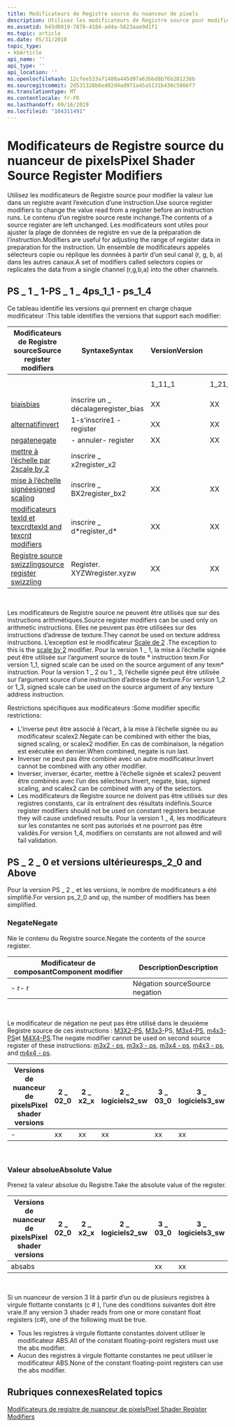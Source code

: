 ```yaml
---
title: Modificateurs de Registre source du nuanceur de pixels
description: Utilisez les modificateurs de Registre source pour modifier la valeur lue dans un registre avant l’exécution d’une instruction.
ms.assetid: b45d0919-7878-4184-ad4a-5623aae9d1f1
ms.topic: article
ms.date: 05/31/2018
topic_type:
- kbArticle
api_name: ''
api_type: ''
api_location: ''
ms.openlocfilehash: 12cfee533a71408a445d97a63bbd8b76b281236b
ms.sourcegitcommit: 2d531328b6ed82d4ad971a45a5131b430c5866f7
ms.translationtype: MT
ms.contentlocale: fr-FR
ms.lasthandoff: 09/16/2019
ms.locfileid: "104311491"
---
```

# <a name="pixel-shader-source-register-modifiers"></a><span data-ttu-id="17a4d-103">Modificateurs de Registre source du nuanceur de pixels</span><span class="sxs-lookup"><span data-stu-id="17a4d-103">Pixel Shader Source Register Modifiers</span></span>

<span data-ttu-id="17a4d-104">Utilisez les modificateurs de Registre source pour modifier la valeur lue dans un registre avant l’exécution d’une instruction.</span><span class="sxs-lookup"><span data-stu-id="17a4d-104">Use source register modifiers to change the value read from a register before an instruction runs.</span></span> <span data-ttu-id="17a4d-105">Le contenu d’un registre source reste inchangé.</span><span class="sxs-lookup"><span data-stu-id="17a4d-105">The contents of a source register are left unchanged.</span></span> <span data-ttu-id="17a4d-106">Les modificateurs sont utiles pour ajuster la plage de données de registre en vue de la préparation de l’instruction.</span><span class="sxs-lookup"><span data-stu-id="17a4d-106">Modifiers are useful for adjusting the range of register data in preparation for the instruction.</span></span> <span data-ttu-id="17a4d-107">Un ensemble de modificateurs appelés sélecteurs copie ou réplique les données à partir d’un seul canal (r, g, b, a) dans les autres canaux.</span><span class="sxs-lookup"><span data-stu-id="17a4d-107">A set of modifiers called selectors copies or replicates the data from a single channel (r,g,b,a) into the other channels.</span></span>

## <a name="ps_1_1---ps_1_4"></a><span data-ttu-id="17a4d-108">PS \_ 1 \_ 1-PS \_ 1 \_ 4</span><span class="sxs-lookup"><span data-stu-id="17a4d-108">ps\_1\_1 - ps\_1\_4</span></span>

<span data-ttu-id="17a4d-109">Ce tableau identifie les versions qui prennent en charge chaque modificateur :</span><span class="sxs-lookup"><span data-stu-id="17a4d-109">This table identifies the versions that support each modifier:</span></span>



| <span data-ttu-id="17a4d-110">Modificateurs de Registre source</span><span class="sxs-lookup"><span data-stu-id="17a4d-110">Source register modifiers</span></span>                                                                                    | <span data-ttu-id="17a4d-111">Syntaxe</span><span class="sxs-lookup"><span data-stu-id="17a4d-111">Syntax</span></span>         | <span data-ttu-id="17a4d-112">Version</span><span class="sxs-lookup"><span data-stu-id="17a4d-112">Version</span></span> |      |      |      |     |     |
|--------------------------------------------------------------------------------------------------------------|----------------|---------|------|------|------|-----|-----|
|                                                                                                              |                | <span data-ttu-id="17a4d-113">1\_1</span><span class="sxs-lookup"><span data-stu-id="17a4d-113">1\_1</span></span>    | <span data-ttu-id="17a4d-114">1\_2</span><span class="sxs-lookup"><span data-stu-id="17a4d-114">1\_2</span></span> | <span data-ttu-id="17a4d-115">1 \_ 3</span><span class="sxs-lookup"><span data-stu-id="17a4d-115">1\_3</span></span> | <span data-ttu-id="17a4d-116">1\_4</span><span class="sxs-lookup"><span data-stu-id="17a4d-116">1\_4</span></span> |     |     |
| [<span data-ttu-id="17a4d-117">biais</span><span class="sxs-lookup"><span data-stu-id="17a4d-117">bias</span></span>](dx9-graphics-reference-asm-ps-registers-modifiers-bias.md)                                           | <span data-ttu-id="17a4d-118">inscrire un \_ décalage</span><span class="sxs-lookup"><span data-stu-id="17a4d-118">register\_bias</span></span> | <span data-ttu-id="17a4d-119">X</span><span class="sxs-lookup"><span data-stu-id="17a4d-119">X</span></span>       | <span data-ttu-id="17a4d-120">X</span><span class="sxs-lookup"><span data-stu-id="17a4d-120">X</span></span>    | <span data-ttu-id="17a4d-121">X</span><span class="sxs-lookup"><span data-stu-id="17a4d-121">X</span></span>    | <span data-ttu-id="17a4d-122">X</span><span class="sxs-lookup"><span data-stu-id="17a4d-122">X</span></span>    |     |     |
| [<span data-ttu-id="17a4d-123">alternatif</span><span class="sxs-lookup"><span data-stu-id="17a4d-123">invert</span></span>](dx9-graphics-reference-asm-ps-registers-modifiers-invert.md)                                       | <span data-ttu-id="17a4d-124">1-s’inscrire</span><span class="sxs-lookup"><span data-stu-id="17a4d-124">1 - register</span></span>   | <span data-ttu-id="17a4d-125">X</span><span class="sxs-lookup"><span data-stu-id="17a4d-125">X</span></span>       | <span data-ttu-id="17a4d-126">X</span><span class="sxs-lookup"><span data-stu-id="17a4d-126">X</span></span>    | <span data-ttu-id="17a4d-127">X</span><span class="sxs-lookup"><span data-stu-id="17a4d-127">X</span></span>    | <span data-ttu-id="17a4d-128">X</span><span class="sxs-lookup"><span data-stu-id="17a4d-128">X</span></span>    |     |     |
| [<span data-ttu-id="17a4d-129">negate</span><span class="sxs-lookup"><span data-stu-id="17a4d-129">negate</span></span>](dx9-graphics-reference-asm-ps-registers-modifiers-negate.md)                                       | <span data-ttu-id="17a4d-130">\- annuler</span><span class="sxs-lookup"><span data-stu-id="17a4d-130">\- register</span></span>    | <span data-ttu-id="17a4d-131">X</span><span class="sxs-lookup"><span data-stu-id="17a4d-131">X</span></span>       | <span data-ttu-id="17a4d-132">X</span><span class="sxs-lookup"><span data-stu-id="17a4d-132">X</span></span>    | <span data-ttu-id="17a4d-133">X</span><span class="sxs-lookup"><span data-stu-id="17a4d-133">X</span></span>    | <span data-ttu-id="17a4d-134">X</span><span class="sxs-lookup"><span data-stu-id="17a4d-134">X</span></span>    |     |     |
| [<span data-ttu-id="17a4d-135">mettre à l’échelle par 2</span><span class="sxs-lookup"><span data-stu-id="17a4d-135">scale by 2</span></span>](dx9-graphics-reference-asm-ps-registers-modifiers-scale-x2.md)                                 | <span data-ttu-id="17a4d-136">inscrire \_ x2</span><span class="sxs-lookup"><span data-stu-id="17a4d-136">register\_x2</span></span>   |         |      |      | <span data-ttu-id="17a4d-137">X</span><span class="sxs-lookup"><span data-stu-id="17a4d-137">X</span></span>    |     |     |
| [<span data-ttu-id="17a4d-138">mise à l’échelle signée</span><span class="sxs-lookup"><span data-stu-id="17a4d-138">signed scaling</span></span>](dx9-graphics-reference-asm-ps-registers-modifiers-signed-scale.md)                         | <span data-ttu-id="17a4d-139">inscrire \_ BX2</span><span class="sxs-lookup"><span data-stu-id="17a4d-139">register\_bx2</span></span>  | <span data-ttu-id="17a4d-140">X</span><span class="sxs-lookup"><span data-stu-id="17a4d-140">X</span></span>       | <span data-ttu-id="17a4d-141">X</span><span class="sxs-lookup"><span data-stu-id="17a4d-141">X</span></span>    | <span data-ttu-id="17a4d-142">X</span><span class="sxs-lookup"><span data-stu-id="17a4d-142">X</span></span>    | <span data-ttu-id="17a4d-143">X</span><span class="sxs-lookup"><span data-stu-id="17a4d-143">X</span></span>    |     |     |
| [<span data-ttu-id="17a4d-144">modificateurs texld et texcrd</span><span class="sxs-lookup"><span data-stu-id="17a4d-144">texld and texcrd modifiers</span></span>](dx9-graphics-reference-asm-ps-registers-modifiers-ps-1-4.md)                   | <span data-ttu-id="17a4d-145">inscrire \_ d\*</span><span class="sxs-lookup"><span data-stu-id="17a4d-145">register\_d\*</span></span>  | <span data-ttu-id="17a4d-146">X</span><span class="sxs-lookup"><span data-stu-id="17a4d-146">X</span></span>       | <span data-ttu-id="17a4d-147">X</span><span class="sxs-lookup"><span data-stu-id="17a4d-147">X</span></span>    | <span data-ttu-id="17a4d-148">X</span><span class="sxs-lookup"><span data-stu-id="17a4d-148">X</span></span>    | <span data-ttu-id="17a4d-149">X</span><span class="sxs-lookup"><span data-stu-id="17a4d-149">X</span></span>    |     |     |
| [<span data-ttu-id="17a4d-150">Registre source swizzling</span><span class="sxs-lookup"><span data-stu-id="17a4d-150">source register swizzling</span></span>](dx9-graphics-reference-asm-ps-registers-modifiers-source-register-swizzling.md) | <span data-ttu-id="17a4d-151">Register. XYZW</span><span class="sxs-lookup"><span data-stu-id="17a4d-151">register.xyzw</span></span>  | <span data-ttu-id="17a4d-152">X</span><span class="sxs-lookup"><span data-stu-id="17a4d-152">X</span></span>       | <span data-ttu-id="17a4d-153">X</span><span class="sxs-lookup"><span data-stu-id="17a4d-153">X</span></span>    | <span data-ttu-id="17a4d-154">X</span><span class="sxs-lookup"><span data-stu-id="17a4d-154">X</span></span>    | <span data-ttu-id="17a4d-155">X</span><span class="sxs-lookup"><span data-stu-id="17a4d-155">X</span></span>    |     |     |



 

<span data-ttu-id="17a4d-156">Les modificateurs de Registre source ne peuvent être utilisés que sur des instructions arithmétiques.</span><span class="sxs-lookup"><span data-stu-id="17a4d-156">Source register modifiers can be used only on arithmetic instructions.</span></span> <span data-ttu-id="17a4d-157">Elles ne peuvent pas être utilisées sur des instructions d’adresse de texture.</span><span class="sxs-lookup"><span data-stu-id="17a4d-157">They cannot be used on texture address instructions.</span></span> <span data-ttu-id="17a4d-158">L’exception est le modificateur [Scale de 2](dx9-graphics-reference-asm-ps-registers-modifiers-scale-x2.md) .</span><span class="sxs-lookup"><span data-stu-id="17a4d-158">The exception to this is the [scale by 2](dx9-graphics-reference-asm-ps-registers-modifiers-scale-x2.md) modifier.</span></span> <span data-ttu-id="17a4d-159">Pour la version 1 \_ 1, la mise à l’échelle signée peut être utilisée sur l’argument source de toute \* instruction texm.</span><span class="sxs-lookup"><span data-stu-id="17a4d-159">For version 1\_1, signed scale can be used on the source argument of any texm\* instruction.</span></span> <span data-ttu-id="17a4d-160">Pour la version 1 \_ 2 ou 1 \_ 3, l’échelle signée peut être utilisée sur l’argument source d’une instruction d’adresse de texture.</span><span class="sxs-lookup"><span data-stu-id="17a4d-160">For version 1\_2 or 1\_3, signed scale can be used on the source argument of any texture address instruction.</span></span>

<span data-ttu-id="17a4d-161">Restrictions spécifiques aux modificateurs :</span><span class="sxs-lookup"><span data-stu-id="17a4d-161">Some modifier specific restrictions:</span></span>

-   <span data-ttu-id="17a4d-162">L’inverse peut être associé à l’écart, à la mise à l’échelle signée ou au modificateur scalex2.</span><span class="sxs-lookup"><span data-stu-id="17a4d-162">Negate can be combined with either the bias, signed scaling, or scalex2 modifier.</span></span> <span data-ttu-id="17a4d-163">En cas de combinaison, la négation est exécutée en dernier.</span><span class="sxs-lookup"><span data-stu-id="17a4d-163">When combined, negate is run last.</span></span>
-   <span data-ttu-id="17a4d-164">Inverser ne peut pas être combiné avec un autre modificateur.</span><span class="sxs-lookup"><span data-stu-id="17a4d-164">Invert cannot be combined with any other modifier.</span></span>
-   <span data-ttu-id="17a4d-165">Inverser, inverser, écarter, mettre à l’échelle signée et scalex2 peuvent être combinés avec l’un des sélecteurs.</span><span class="sxs-lookup"><span data-stu-id="17a4d-165">Invert, negate, bias, signed scaling, and scalex2 can be combined with any of the selectors.</span></span>
-   <span data-ttu-id="17a4d-166">Les modificateurs de Registre source ne doivent pas être utilisés sur des registres constants, car ils entraînent des résultats indéfinis.</span><span class="sxs-lookup"><span data-stu-id="17a4d-166">Source register modifiers should not be used on constant registers because they will cause undefined results.</span></span> <span data-ttu-id="17a4d-167">Pour la version 1 \_ 4, les modificateurs sur les constantes ne sont pas autorisés et ne pourront pas être validés.</span><span class="sxs-lookup"><span data-stu-id="17a4d-167">For version 1\_4, modifiers on constants are not allowed and will fail validation.</span></span>

## <a name="ps_2_0-and-above"></a><span data-ttu-id="17a4d-168">PS \_ 2 \_ 0 et versions ultérieures</span><span class="sxs-lookup"><span data-stu-id="17a4d-168">ps\_2\_0 and Above</span></span>

<span data-ttu-id="17a4d-169">Pour la version PS \_ 2 \_ et les versions, le nombre de modificateurs a été simplifié.</span><span class="sxs-lookup"><span data-stu-id="17a4d-169">For version ps\_2\_0 and up, the number of modifiers has been simplified.</span></span>

### <a name="negate"></a><span data-ttu-id="17a4d-170">Negate</span><span class="sxs-lookup"><span data-stu-id="17a4d-170">Negate</span></span>

<span data-ttu-id="17a4d-171">Nie le contenu du Registre source.</span><span class="sxs-lookup"><span data-stu-id="17a4d-171">Negate the contents of the source register.</span></span>



| <span data-ttu-id="17a4d-172">Modificateur de composant</span><span class="sxs-lookup"><span data-stu-id="17a4d-172">Component modifier</span></span> | <span data-ttu-id="17a4d-173">Description</span><span class="sxs-lookup"><span data-stu-id="17a4d-173">Description</span></span>     |
|--------------------|-----------------|
| <span data-ttu-id="17a4d-174">\- r</span><span class="sxs-lookup"><span data-stu-id="17a4d-174">\- r</span></span>               | <span data-ttu-id="17a4d-175">Négation source</span><span class="sxs-lookup"><span data-stu-id="17a4d-175">Source negation</span></span> |



 

<span data-ttu-id="17a4d-176">Le modificateur de négation ne peut pas être utilisé dans le deuxième Registre source de ces instructions : [M3X2-PS](m3x2---ps.md), [M3x3-](m3x3---ps.md)PS, [M3x4-PS](m3x4---ps.md), [m4x3-PS](m4x3---ps.md)et [M4X4-PS](m4x4---ps.md).</span><span class="sxs-lookup"><span data-stu-id="17a4d-176">The negate modifier cannot be used on second source register of these instructions: [m3x2 - ps](m3x2---ps.md), [m3x3 - ps](m3x3---ps.md), [m3x4 - ps](m3x4---ps.md), [m4x3 - ps](m4x3---ps.md), and [m4x4 - ps](m4x4---ps.md).</span></span>



| <span data-ttu-id="17a4d-177">Versions de nuanceur de pixels</span><span class="sxs-lookup"><span data-stu-id="17a4d-177">Pixel shader versions</span></span> | <span data-ttu-id="17a4d-178">2 \_ 0</span><span class="sxs-lookup"><span data-stu-id="17a4d-178">2\_0</span></span> | <span data-ttu-id="17a4d-179">2 \_ x</span><span class="sxs-lookup"><span data-stu-id="17a4d-179">2\_x</span></span> | <span data-ttu-id="17a4d-180">2 \_ logiciels</span><span class="sxs-lookup"><span data-stu-id="17a4d-180">2\_sw</span></span> | <span data-ttu-id="17a4d-181">3 \_ 0</span><span class="sxs-lookup"><span data-stu-id="17a4d-181">3\_0</span></span> | <span data-ttu-id="17a4d-182">3 \_ logiciels</span><span class="sxs-lookup"><span data-stu-id="17a4d-182">3\_sw</span></span> |
|-----------------------|------|------|-------|------|-------|
| \-                    | <span data-ttu-id="17a4d-183">x</span><span class="sxs-lookup"><span data-stu-id="17a4d-183">x</span></span>    | <span data-ttu-id="17a4d-184">x</span><span class="sxs-lookup"><span data-stu-id="17a4d-184">x</span></span>    | <span data-ttu-id="17a4d-185">x</span><span class="sxs-lookup"><span data-stu-id="17a4d-185">x</span></span>     | <span data-ttu-id="17a4d-186">x</span><span class="sxs-lookup"><span data-stu-id="17a4d-186">x</span></span>    | <span data-ttu-id="17a4d-187">x</span><span class="sxs-lookup"><span data-stu-id="17a4d-187">x</span></span>     |



 

### <a name="absolute-value"></a><span data-ttu-id="17a4d-188">Valeur absolue</span><span class="sxs-lookup"><span data-stu-id="17a4d-188">Absolute Value</span></span>

<span data-ttu-id="17a4d-189">Prenez la valeur absolue du Registre.</span><span class="sxs-lookup"><span data-stu-id="17a4d-189">Take the absolute value of the register.</span></span>



| <span data-ttu-id="17a4d-190">Versions de nuanceur de pixels</span><span class="sxs-lookup"><span data-stu-id="17a4d-190">Pixel shader versions</span></span> | <span data-ttu-id="17a4d-191">2 \_ 0</span><span class="sxs-lookup"><span data-stu-id="17a4d-191">2\_0</span></span> | <span data-ttu-id="17a4d-192">2 \_ x</span><span class="sxs-lookup"><span data-stu-id="17a4d-192">2\_x</span></span> | <span data-ttu-id="17a4d-193">2 \_ logiciels</span><span class="sxs-lookup"><span data-stu-id="17a4d-193">2\_sw</span></span> | <span data-ttu-id="17a4d-194">3 \_ 0</span><span class="sxs-lookup"><span data-stu-id="17a4d-194">3\_0</span></span> | <span data-ttu-id="17a4d-195">3 \_ logiciels</span><span class="sxs-lookup"><span data-stu-id="17a4d-195">3\_sw</span></span> |
|-----------------------|------|------|-------|------|-------|
| <span data-ttu-id="17a4d-196">abs</span><span class="sxs-lookup"><span data-stu-id="17a4d-196">abs</span></span>                   |      |      |       | <span data-ttu-id="17a4d-197">x</span><span class="sxs-lookup"><span data-stu-id="17a4d-197">x</span></span>    | <span data-ttu-id="17a4d-198">x</span><span class="sxs-lookup"><span data-stu-id="17a4d-198">x</span></span>     |



 

<span data-ttu-id="17a4d-199">Si un nuanceur de version 3 lit à partir d’un ou de plusieurs registres à virgule flottante constants (c \# ), l’une des conditions suivantes doit être vraie.</span><span class="sxs-lookup"><span data-stu-id="17a4d-199">If any version 3 shader reads from one or more constant float registers (c\#), one of the following must be true.</span></span>

-   <span data-ttu-id="17a4d-200">Tous les registres à virgule flottante constantes doivent utiliser le modificateur ABS.</span><span class="sxs-lookup"><span data-stu-id="17a4d-200">All of the constant floating-point registers must use the abs modifier.</span></span>
-   <span data-ttu-id="17a4d-201">Aucun des registres à virgule flottante constantes ne peut utiliser le modificateur ABS.</span><span class="sxs-lookup"><span data-stu-id="17a4d-201">None of the constant floating-point registers can use the abs modifier.</span></span>

## <a name="related-topics"></a><span data-ttu-id="17a4d-202">Rubriques connexes</span><span class="sxs-lookup"><span data-stu-id="17a4d-202">Related topics</span></span>

<dl> <dt>

[<span data-ttu-id="17a4d-203">Modificateurs de registre de nuanceur de pixels</span><span class="sxs-lookup"><span data-stu-id="17a4d-203">Pixel Shader Register Modifiers</span></span>](dx9-graphics-reference-asm-ps-registers-modifiers.md)
</dt> </dl>

 

 




